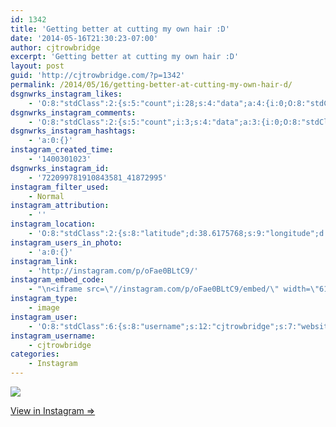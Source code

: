 ```yaml
---
id: 1342
title: 'Getting better at cutting my own hair :D'
date: '2014-05-16T21:30:23-07:00'
author: cjtrowbridge
excerpt: 'Getting better at cutting my own hair :D'
layout: post
guid: 'http://cjtrowbridge.com/?p=1342'
permalink: /2014/05/16/getting-better-at-cutting-my-own-hair-d/
dsgnwrks_instagram_likes:
    - 'O:8:"stdClass":2:{s:5:"count";i:28;s:4:"data";a:4:{i:0;O:8:"stdClass":4:{s:8:"username";s:8:"amenle89";s:15:"profile_picture";s:106:"https://igcdn-photos-g-a.akamaihd.net/hphotos-ak-xfa1/t51.2885-19/10454086_789813751049526_800898144_a.jpg";s:2:"id";s:9:"215996395";s:9:"full_name";s:12:"Alyssa Menle";}i:1;O:8:"stdClass":4:{s:8:"username";s:14:"johnanotherguy";s:15:"profile_picture";s:85:"https://instagramimages-a.akamaihd.net/profiles/profile_209476987_75sq_1397696126.jpg";s:2:"id";s:9:"209476987";s:9:"full_name";s:4:"John";}i:2;O:8:"stdClass":4:{s:8:"username";s:9:"evanentho";s:15:"profile_picture";s:85:"https://instagramimages-a.akamaihd.net/profiles/profile_243590429_75sq_1391417216.jpg";s:2:"id";s:9:"243590429";s:9:"full_name";s:11:"Evan Garcia";}i:3;O:8:"stdClass":4:{s:8:"username";s:8:"jayrey91";s:15:"profile_picture";s:106:"https://igcdn-photos-c-a.akamaihd.net/hphotos-ak-xaf1/t51.2885-19/10899565_767252870029482_148743551_a.jpg";s:2:"id";s:9:"206158325";s:9:"full_name";s:6:"Jayrey";}}}'
dsgnwrks_instagram_comments:
    - 'O:8:"stdClass":2:{s:5:"count";i:3;s:4:"data";a:3:{i:0;O:8:"stdClass":4:{s:12:"created_time";s:10:"1400303518";s:4:"text";s:10:"Mine next!";s:4:"from";O:8:"stdClass":4:{s:8:"username";s:13:"landonbrenton";s:15:"profile_picture";s:107:"https://igcdn-photos-d-a.akamaihd.net/hphotos-ak-xap1/t51.2885-19/10608114_507073349433171_1461309534_a.jpg";s:2:"id";s:8:"55892794";s:9:"full_name";s:13:"Landon Benado";}s:2:"id";s:18:"722120711001264862";}i:1;O:8:"stdClass":4:{s:12:"created_time";s:10:"1400311676";s:4:"text";s:25:"Guapo! Hope you are good!";s:4:"from";O:8:"stdClass":4:{s:8:"username";s:14:"mz.magalicious";s:15:"profile_picture";s:107:"https://igcdn-photos-f-a.akamaihd.net/hphotos-ak-xaf1/t51.2885-19/10899522_365427493639853_2015522288_a.jpg";s:2:"id";s:8:"40968953";s:9:"full_name";s:30:"maggie #RNWCLV Raiders Dodgers";}s:2:"id";s:18:"722189146984993499";}i:2;O:8:"stdClass":4:{s:12:"created_time";s:10:"1400312481";s:4:"text";s:5:"Gorg!";s:4:"from";O:8:"stdClass":4:{s:8:"username";s:14:"jessmarieleahy";s:15:"profile_picture";s:106:"https://igcdn-photos-f-a.akamaihd.net/hphotos-ak-xaf1/t51.2885-19/10560972_344548449082453_479117528_a.jpg";s:2:"id";s:8:"14324499";s:9:"full_name";s:4:"Jess";}s:2:"id";s:18:"722195893858522032";}}}'
dsgnwrks_instagram_hashtags:
    - 'a:0:{}'
instagram_created_time:
    - '1400301023'
dsgnwrks_instagram_id:
    - '722099781910843581_41872995'
instagram_filter_used:
    - Normal
instagram_attribution:
    - ''
instagram_location:
    - 'O:8:"stdClass":2:{s:8:"latitude";d:38.6175768;s:9:"longitude";d:-121.520012;}'
instagram_users_in_photo:
    - 'a:0:{}'
instagram_link:
    - 'http://instagram.com/p/oFae0BLtC9/'
instagram_embed_code:
    - "\n<iframe src=\"//instagram.com/p/oFae0BLtC9/embed/\" width=\"612\" height=\"710\" frameborder=\"0\" scrolling=\"no\" allowtransparency=\"true\"></iframe>\n"
instagram_type:
    - image
instagram_user:
    - 'O:8:"stdClass":6:{s:8:"username";s:12:"cjtrowbridge";s:7:"website";s:0:"";s:15:"profile_picture";s:103:"https://igcdn-photos-f-a.akamaihd.net/hphotos-ak-xpa1/t51.2885-19/925559_452430704897917_67836701_a.jpg";s:9:"full_name";s:13:"CJ Trowbridge";s:3:"bio";s:0:"";s:2:"id";s:8:"41872995";}'
instagram_username:
    - cjtrowbridge
categories:
    - Instagram
---
```


[![](http://scontent-b.cdninstagram.com/hphotos-xpa1/t51.2885-15/e15/10387919_696180123763525_950298005_n.jpg)](http://instagram.com/p/oFae0BLtC9/)

[View in Instagram ⇒](http://instagram.com/p/oFae0BLtC9/)